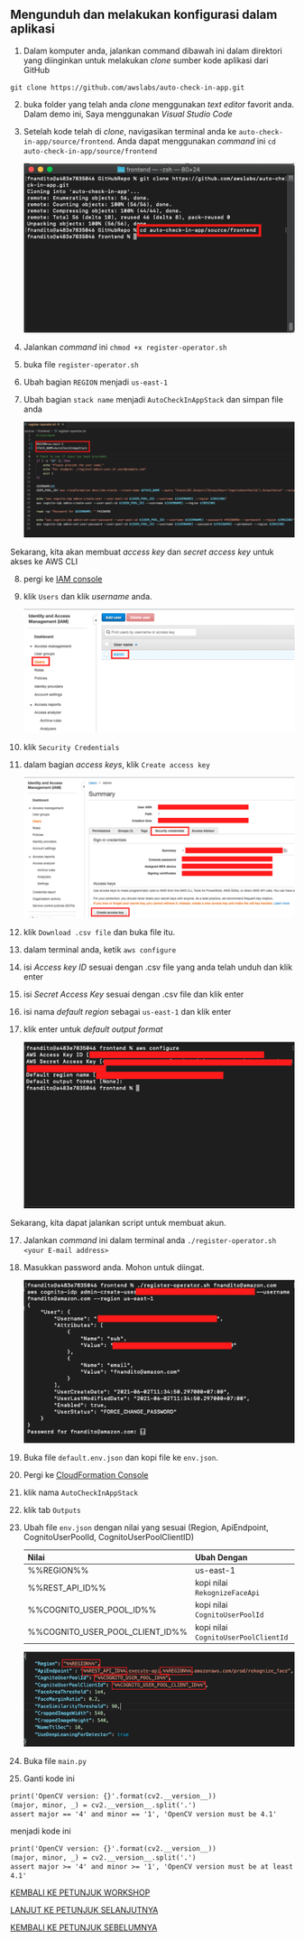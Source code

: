 ## Mengunduh dan melakukan konfigurasi dalam aplikasi

1. Dalam komputer anda, jalankan command dibawah ini dalam direktori yang diinginkan untuk melakukan *clone* sumber kode aplikasi dari GitHub

```
git clone https://github.com/awslabs/auto-check-in-app.git
```

2. buka folder yang telah anda *clone* menggunakan *text editor* favorit anda. Dalam demo ini, Saya menggunakan *Visual Studio Code*
3. Setelah kode telah di *clone*, navigasikan terminal anda ke `auto-check-in-app/source/frontend`. Anda dapat menggunakan *command* ini `cd auto-check-in-app/source/frontend`

    ![](../../images/ConfigureApp/3.png)

4. Jalankan *command* ini `chmod +x register-operator.sh`
5. buka file `register-operator.sh`
6. Ubah bagian `REGION` menjadi `us-east-1`
7. Ubah bagian `stack name` menjadi `AutoCheckInAppStack` dan simpan file anda

    ![](../../images/ConfigureApp/7.png)

Sekarang, kita akan membuat *access key* dan *secret access key* untuk akses ke AWS CLI

8. pergi ke [IAM console](https://console.aws.amazon.com/iam/home?region=us-east-1)
9. klik `Users` dan klik *username* anda.

    ![](../../images/ConfigureApp/9.png)

10. klik `Security Credentials`
11. dalam bagian *access keys*, klik `Create access key`

    ![](../../images/ConfigureApp/11.png)

12. klik `Download .csv file` dan buka file itu.
13. dalam terminal anda, ketik `aws configure`
14. isi *Access key ID* sesuai dengan .csv file yang anda telah unduh dan klik enter
14. isi *Secret Access Key* sesuai dengan .csv file dan klik enter
15. isi nama *default region* sebagai `us-east-1` dan klik enter
16. klik enter untuk *default output format*

    ![](../../images/ConfigureApp/16.png)

Sekarang, kita dapat jalankan script untuk membuat akun.

17. Jalankan *command* ini dalam terminal anda `./register-operator.sh <your E-mail address>`
18. Masukkan password anda. Mohon untuk diingat.

    ![](../../images/ConfigureApp/18.png)

19. Buka file `default.env.json` dan kopi file ke `env.json`.
20. Pergi ke [CloudFormation Console](https://console.aws.amazon.com/cloudformation/home?region=us-east-1#/stacks?filteringStatus=active&filteringText=&viewNested=true&hideStacks=false)
21. klik nama `AutoCheckInAppStack`
22. klik tab `Outputs`
23. Ubah file `env.json` dengan nilai yang sesuai (Region, ApiEndpoint, CognitoUserPoolId, CognitoUserPoolClientID)

    | Nilai                             | Ubah Dengan                           |
    | --------------------------------- | ------------------------------------- |
    | %%REGION%%                        | us-east-1                             |
    | %%REST_API_ID%%                   | kopi nilai `RekognizeFaceApi`         |
    | %%COGNITO_USER_POOL_ID%%          | kopi nilai `CognitoUserPoolId`        |
    | %%COGNITO_USER_POOL_CLIENT_ID%%   | kopi nilai `CognitoUserPoolClientId`  |

    ![](../../images/ConfigureApp/23.png)

24. Buka file `main.py`
25. Ganti kode ini

```
print('OpenCV version: {}'.format(cv2.__version__))
(major, minor, _) = cv2.__version__.split('.')
assert major == '4' and minor == '1', 'OpenCV version must be 4.1'
```

menjadi kode ini

```
print('OpenCV version: {}'.format(cv2.__version__))
(major, minor, _) = cv2.__version__.split('.')
assert major >= '4' and minor >= '1', 'OpenCV version must be at least 4.1'
```

[KEMBALI KE PETUNJUK WORKSHOP](../../IndonesiaGuide.md)

[LANJUT KE PETUNJUK SELANJUTNYA](LaunchApp.md)

[KEMBALI KE PETUNJUK SEBELUMNYA](UploadImageS3.md)